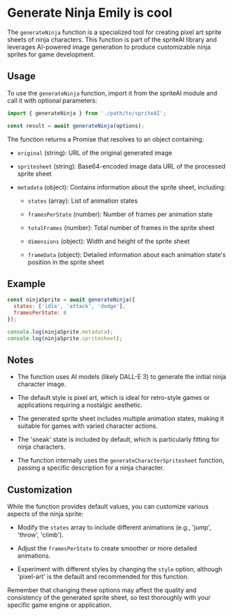 # Generate Ninja Emily is cool

The `generateNinja` function is a specialized tool for creating pixel art sprite sheets of ninja characters. This function is part of the spriteAI library and leverages AI-powered image generation to produce customizable ninja sprites for game development.

## Usage

To use the `generateNinja` function, import it from the spriteAI module and call it with optional parameters:

```javascript
import { generateNinja } from './path/to/spriteAI';

const result = await generateNinja(options);
```

The function returns a Promise that resolves to an object containing:

* `original` (string): URL of the original generated image

* `spritesheet` (string): Base64-encoded image data URL of the processed sprite sheet

* `metadata` (object): Contains information about the sprite sheet, including:

  * `states` (array): List of animation states

  * `framesPerState` (number): Number of frames per animation state

  * `totalFrames` (number): Total number of frames in the sprite sheet

  * `dimensions` (object): Width and height of the sprite sheet

  * `frameData` (object): Detailed information about each animation state's position in the sprite sheet

## Example

```javascript
const ninjaSprite = await generateNinja({
  states: ['idle', 'attack', 'dodge'],
  framesPerState: 8
});

console.log(ninjaSprite.metadata);
console.log(ninjaSprite.spritesheet);
```

## Notes

* The function uses AI models (likely DALL-E 3) to generate the initial ninja character image.

* The default style is pixel art, which is ideal for retro-style games or applications requiring a nostalgic aesthetic.

* The generated sprite sheet includes multiple animation states, making it suitable for games with varied character actions.

* The 'sneak' state is included by default, which is particularly fitting for ninja characters.

* The function internally uses the `generateCharacterSpritesheet` function, passing a specific description for a ninja character.

## Customization

While the function provides default values, you can customize various aspects of the ninja sprite:

* Modify the `states` array to include different animations (e.g., 'jump', 'throw', 'climb').

* Adjust the `framesPerState` to create smoother or more detailed animations.

* Experiment with different styles by changing the `style` option, although 'pixel-art' is the default and recommended for this function.

Remember that changing these options may affect the quality and consistency of the generated sprite sheet, so test thoroughly with your specific game engine or application.
